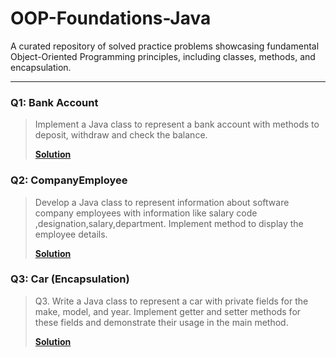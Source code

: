 # OOP-Foundations-Java
A curated repository of solved practice problems showcasing fundamental Object-Oriented Programming principles, including classes, methods, and encapsulation.

---

### Q1: Bank Account
> Implement a Java class to represent a bank account with methods to deposit, withdraw and check the balance.
> 
> **[Solution](./src/q1_bankaccount/BankAccount.java)**

### Q2: CompanyEmployee
> Develop a Java class to represent information about software company employees with information like salary code ,designation,salary,department. Implement method to display the employee details.
> 
> **[Solution](./src/q2_companyemployee/CompanyEmployee.java)**

### Q3: Car (Encapsulation)
> Q3. Write a Java class to represent a car with private fields for the make, model, and year. Implement getter and setter methods for these fields and demonstrate their usage in the main method.
> 
> **[Solution](./src/q3_car_encapsulation/Car.java)**

